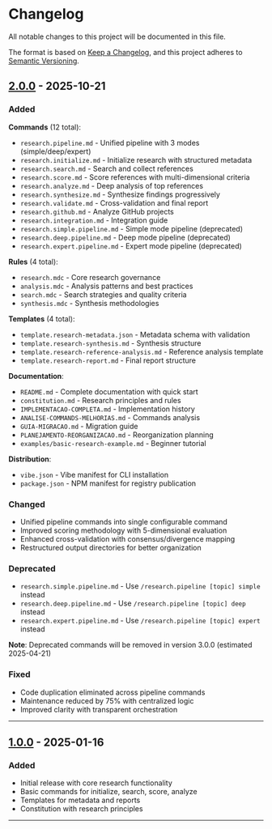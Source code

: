 # Changelog

All notable changes to this project will be documented in this file.

The format is based on [Keep a Changelog](https://keepachangelog.com/en/1.0.0/),
and this project adheres to [Semantic Versioning](https://semver.org/spec/v2.0.0.html).

## [2.0.0] - 2025-10-21

### Added

**Commands** (12 total):
- `research.pipeline.md` - Unified pipeline with 3 modes (simple/deep/expert)
- `research.initialize.md` - Initialize research with structured metadata
- `research.search.md` - Search and collect references
- `research.score.md` - Score references with multi-dimensional criteria
- `research.analyze.md` - Deep analysis of top references
- `research.synthesize.md` - Synthesize findings progressively
- `research.validate.md` - Cross-validation and final report
- `research.github.md` - Analyze GitHub projects
- `research.integration.md` - Integration guide
- `research.simple.pipeline.md` - Simple mode pipeline (deprecated)
- `research.deep.pipeline.md` - Deep mode pipeline (deprecated)
- `research.expert.pipeline.md` - Expert mode pipeline (deprecated)

**Rules** (4 total):
- `research.mdc` - Core research governance
- `analysis.mdc` - Analysis patterns and best practices
- `search.mdc` - Search strategies and quality criteria
- `synthesis.mdc` - Synthesis methodologies

**Templates** (4 total):
- `template.research-metadata.json` - Metadata schema with validation
- `template.research-synthesis.md` - Synthesis structure
- `template.research-reference-analysis.md` - Reference analysis template
- `template.research-report.md` - Final report structure

**Documentation**:
- `README.md` - Complete documentation with quick start
- `constitution.md` - Research principles and rules
- `IMPLEMENTACAO-COMPLETA.md` - Implementation history
- `ANALISE-COMMANDS-MELHORIAS.md` - Commands analysis
- `GUIA-MIGRACAO.md` - Migration guide
- `PLANEJAMENTO-REORGANIZACAO.md` - Reorganization planning
- `examples/basic-research-example.md` - Beginner tutorial

**Distribution**:
- `vibe.json` - Vibe manifest for CLI installation
- `package.json` - NPM manifest for registry publication

### Changed

- Unified pipeline commands into single configurable command
- Improved scoring methodology with 5-dimensional evaluation
- Enhanced cross-validation with consensus/divergence mapping
- Restructured output directories for better organization

### Deprecated

- `research.simple.pipeline.md` - Use `/research.pipeline [topic] simple` instead
- `research.deep.pipeline.md` - Use `/research.pipeline [topic] deep` instead
- `research.expert.pipeline.md` - Use `/research.pipeline [topic] expert` instead

**Note**: Deprecated commands will be removed in version 3.0.0 (estimated 2025-04-21)

### Fixed

- Code duplication eliminated across pipeline commands
- Maintenance reduced by 75% with centralized logic
- Improved clarity with transparent orchestration

---

## [1.0.0] - 2025-01-16

### Added

- Initial release with core research functionality
- Basic commands for initialize, search, score, analyze
- Templates for metadata and reports
- Constitution with research principles

---

[2.0.0]: https://github.com/vibes-org/research/releases/tag/v2.0.0
[1.0.0]: https://github.com/vibes-org/research/releases/tag/v1.0.0


